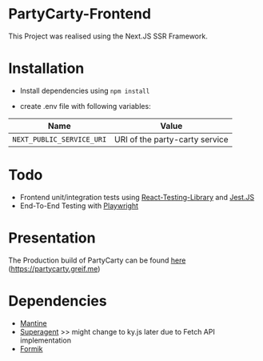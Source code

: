 # PartyCarty-Frontend

This Project was realised using the Next.JS SSR Framework.

# Installation

- Install dependencies using `npm install`

- create .env file with following variables:

|Name|Value|
|-----|-----|
|`NEXT_PUBLIC_SERVICE_URI`|URI of the party-carty service|

# Todo

- Frontend unit/integration tests using [React-Testing-Library](https://testing-library.com/) and [Jest.JS](https://jestjs.io/)
- End-To-End Testing with [Playwright](https://playwright.dev/)

# Presentation

The Production build of PartyCarty can be found [here](https://partycarty.greif.me) (https://partycarty.greif.me)

# Dependencies
 - [Mantine](https://mantine.dev/)
 - [Superagent](https://www.npmjs.com/package/superagent) >> might change to ky.js later due to Fetch API implementation
 - [Formik](https://formik.org/)

